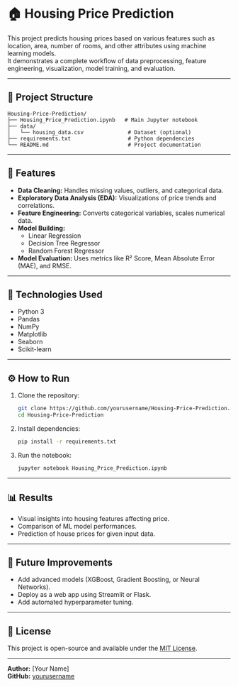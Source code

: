 # 🏠 Housing Price Prediction

This project predicts housing prices based on various features such as location, area, number of rooms, and other attributes using machine learning models.  
It demonstrates a complete workflow of data preprocessing, feature engineering, visualization, model training, and evaluation.

---

## 📁 Project Structure
```
Housing-Price-Prediction/
├── Housing_Price_Prediction.ipynb   # Main Jupyter notebook
├── data/
│   └── housing_data.csv              # Dataset (optional)
├── requirements.txt                  # Python dependencies
└── README.md                         # Project documentation
```

---

## 🚀 Features
- **Data Cleaning:** Handles missing values, outliers, and categorical data.
- **Exploratory Data Analysis (EDA):** Visualizations of price trends and correlations.
- **Feature Engineering:** Converts categorical variables, scales numerical data.
- **Model Building:**
  - Linear Regression
  - Decision Tree Regressor
  - Random Forest Regressor
- **Model Evaluation:** Uses metrics like R² Score, Mean Absolute Error (MAE), and RMSE.

---

## 🧰 Technologies Used
- Python 3
- Pandas
- NumPy
- Matplotlib
- Seaborn
- Scikit-learn

---

## ⚙️ How to Run
1. Clone the repository:
   ```bash
   git clone https://github.com/yourusername/Housing-Price-Prediction.git
   cd Housing-Price-Prediction
   ```

2. Install dependencies:
   ```bash
   pip install -r requirements.txt
   ```

3. Run the notebook:
   ```bash
   jupyter notebook Housing_Price_Prediction.ipynb
   ```

---

## 📊 Results
- Visual insights into housing features affecting price.
- Comparison of ML model performances.
- Prediction of house prices for given input data.

---

## 🧩 Future Improvements
- Add advanced models (XGBoost, Gradient Boosting, or Neural Networks).
- Deploy as a web app using Streamlit or Flask.
- Add automated hyperparameter tuning.

---

## 📄 License
This project is open-source and available under the [MIT License](LICENSE).

---

**Author:** [Your Name]  
**GitHub:** [yourusername](https://github.com/yourusername)
